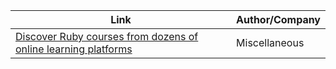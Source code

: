 Link | Author/Company
------------ | -------------
[Discover Ruby courses from dozens of online learning platforms](https://bestcourses.io/results?q=ruby&size=n_20_n) | Miscellaneous